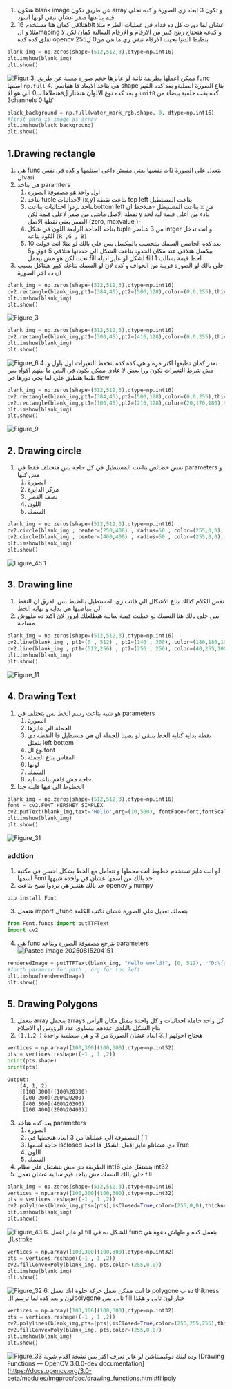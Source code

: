   1. هنكون blank image عن طريق نكون array  و تكون 3 ابعاد زي الصورة و كده نخلي قيم بتاعتها صفر عشان تبقي لونها اسود
  2. هتلاقي كمان هنا مستخدم 16bit عشان لما دورت كل ده قدام في عمليات الطرح مثلا مثلا و الmaping  و كدعه هنحتاج رينج كبير من الارقام و الارقام السالبة كمان لكن لا تقلق كده كده opencv بتظبط الدنيا بحيث الارقام تبقي زي ما هي من0 ل255 
```python
blank_img = np.zeros(shape=(512,512,3),dtype=np.int16)
plt.imshow(blank_img)
plt.show()
```
![Figur](Figur.png)
3. ممكن اعملها بطريقة تانية لو عايزها حجم صورة معينة عن طريق func اسمها `np.full`
4. هي بتاخد الابعاد فا هنباصي shape  بتاع الصورة الصليةو بعد كده  القيم  هنملاها ب0  الي هو الاs,] و بعد كده نوع الالوان هنختار `unit8` كده بقت خلفية بيضاء من 3channels  كلها 0 
```python
black_background = np.full(water_mark_rgb.shape, 0, dtype=np.int16)
#first para is image as array
plt.imshow(black_background)
plt.show()
```
## 1.Drawing rectangle
1. هي func بتعدل علي الصورة ذات نفسها يعني مفيش داعي استلمها و كده في نفس الvari 
2. هي بتاخد paramters 
	1. اول واحد هو مصفوفة الصورة 
	2. بتاخد tuple لاحداثيات (x,y) بتاعت نقطة top left بتاعت المستطيل 
	3. بتاخد بردوا احداثيات بتاعتbottom left بتاعت المستيطل 
	   -هتلاحظ ان x  من نقطة الاصل ماشي من صفر لاعلي قيمة لكن y  بادء من اعلي قيمة ليه لحد الصفر يعني نقطة الاصل (zero, maxvalue )- 
	4. بتاخد الحاجة الرابعة اللون في شكل tuple  من 3 عناصر intger  و انت تدخل الكود بتاعه 
   `(R ,G , B)`
	5. بعد كده الخامس السمك بيتحسب بالبيكسل بس خلي بالك لو مثلا  انت قولت 10 بيكسل هتلاقي عند مكان الحدود بتاعت الشكل الي حددتها هتلاقي 5 فوق و5 تحت لكن هو مش بيعمل fill لشكل لو عايز اديله fill  احط قيمة بسالب 1
3. خلي بالك لو الصورة قريبة من الحواف و كده لان لو السمك بتاعك كبير هيتاكل بسبب ان ده اخر الصورة 
```python 
blank_img = np.zeros(shape=(512,512,3),dtype=np.int16)
cv2.rectangle(blank_img,pt1=(384,45),pt2=(500,128),color=(0,0,255),thickness=6) # i can don't use key word to assign values with keeping the order but to be readable
plt.imshow(blank_img)
plt.show()
```
![Figure_3](Figure_3.png)
```python
blank_img = np.zeros(shape=(512,512,3),dtype=np.int16)
cv2.rectangle(blank_img,pt1=(300,45),pt2=(416,128),color=(0,0,255),thickness=-1)
plt.imshow(blank_img)
plt.show()
```
![Figure_6](Figure_6.png)
4. تقدر كمان تطبقها اكتر مرة  و هي كده كده بتحفظ التغيرات اول باول و مش شرط التغيرات تكون ورا بعض لا عادي ممكن يكون في النص ما بينهم اكواد بس طبعا هتطبق علي لما يجي دورها في flow 
```python
blank_img = np.zeros(shape=(512,512,3),dtype=np.int16)
cv2.rectangle(blank_img,pt1=(384,45),pt2=(500,128),color=(0,0,255),thickness=6)
cv2.rectangle(blank_img,pt1=(100,45),pt2=(216,128),color=(20,170,180),thickness=-1)
plt.imshow(blank_img)
plt.show()
```
![Figure_9](Figure_9.png)
## 2. Drawing circle
1. نفس خصائص بتاعت المستطيل في كل حاجة بس هتختلف فقط في parameters  و مش كلها
	1. الصورة
	2. مركز الدايرة
	3. نصف القطر 
	4. اللون
	5. السمك 
```python
blank_img = np.zeros(shape=(512,512,3),dtype=np.int16)
cv2.circle(blank_img , center=(250,400) , radius=50 , color=(255,0,0), thickness=4)
cv2.circle(blank_img , center=(400,400) , radius=50 , color=(255,0,0), thickness=-1)
plt.imshow(blank_img)
plt.show()
```
![Figure_45 1](Figure_45%201.png)
## 3. Drawing line
1. نفس الكلام كذلك بتاع الاشكال الي فاتت زي المستطيل بالظبط بس الفرق ان النقط الي بتباصيها هي بداية و نهاية الخط 
2. بس خلي بالك هنا السمك لو حطيت قيمة سالبة هيطلعلك ايرور لان اكيد ده ملهوش مساحة 
```python
blank_img = np.zeros(shape=(512,512,3),dtype=np.int16)
cv2.line(blank_img , pt1=(0 , 512) , pt2=(140 , 300), color=(180,180,100) , thickness=5)
cv2.line(blank_img , pt1=(512,256) , pt2=(256 , 256), color=(40,255,100) , thickness=5)
plt.imshow(blank_img)
plt.show()
```

![Figure_11](Figure_11.png)
## 4. Drawing Text
1. هو شبه بتاعت رسم الخط بس بتختلف في  parameters 
	1. الصورة
	2. الجملة الي عايزها 
	3. نقطة بداية كتابة الخط بتبقي لو بصينا للجملة ان هي مستطيل فا النقطة دي بتمثل left bottom 
	4. نوع الfont 
	5. المقاس بتاع الجملة 
	6. لونها 
	7. السمك
	8. حاجة مش فاهم بتاعت ايه 
2. الخطوط الي فيها قليلة جدا 
```python 
blank_img = np.zeros(shape=(512,512,3),dtype=np.int16)
font = cv2.FONT_HERSHEY_SIMPLEX
cv2.putText(blank_img,text='Hello',org=(10,500), fontFace=font,fontScale= 4,color=(255,255,255),thickness=2,lineType=cv2.LINE_AA)
plt.imshow(blank_img)
plt.show()
```
![Figure_31](Figure_31.png)
### addtion
1. لو انت عايز تستخدم خطوط انت محملها و تتعامل مع الخط بشكل احسن في مكتبة اسمها Font  خد بالك من اسمها عشان في واحدة شبهها 
2. خد بالك هتغير هي بردوا نسخ بتاعت opencv و numpy 
```
pip install Font
```
3. هتعمل import لfunc بتعملك تعديل علي الصورة عشان تكتب الكلمة 
```python
from Font.funcs import putTTFText
import cv2
```
4. هي func  بترجع مصفوفة الصورة وبتاخد parameters 
![Pasted image 20250815204151](Pasted%20image%2020250815204151.png) 
```python
renderedImage = putTTFText(blank_img, "Hello world!", (0, 512), r"D:\fonts\Blaka,Cairo,IBM_Plex_Sans_Arabic,Kufam,Lalezar,etc (4)\Cairo\Cairo-VariableFont_slnt,wght.ttf", 1000)
#forth paramter for path , org for top left
plt.imshow(renderedImage)
plt.show()
```
## 5. Drawing Polygons 
1. بنعمل array  بتحمل arrays  كل واحد حاملة احداثيات و كل واحدة بتمثل مكان الرأس بتاع الشكل بالبلدي عددهم بيساوي عدد الرؤوس او الاضلاع 
2. هحتاج احولهم ل3 ابعاد عشان الصورة من 3 و هي سطمبة واحدة `(-1,1,2)`
```python
vertices = np.array([100,300](100,300),dtype=np.int32)
pts = vertices.reshape((-1 , 1 ,2))
print(pts.shape)
print(pts)
```
	Output:
		(4, 1, 2)
		[[100 300]([100%20300)
		 [200 200](200%20200)
		 [400 300](400%20300)
		 [200 400](200%20400)]
3. يعد كده هتاخد parameters
	1. الصورة
	2. المصفوفة الي عملناها من 3 ابعاد هنحطها في [ ] 
	3. حاجة اسمها isclosed دي عشانلو عايز اقفل الشكل فا احط True
	4. اللون
	5. السمك
4. الطريقة دي مش بتشتغل علي نظام int16  بتشتغل علي int32 
5. خلي بالك السمك مش بياخد قيم سالبة عشان تعمل fill
```python
blank_img = np.zeros(shape=(512,512,3),dtype=np.int16)
vertices = np.array([100,300](100,300),dtype=np.int32)
pts = vertices.reshape((-1 , 1 ,2))
cv2.polylines(blank_img,pts=[pts],isClosed=True,color=(255,0,0),thickness=5)
plt.imshow(blank_img)
plt.show()
```
![Figure_43](Figure_43.png)
6. لو عايز اعمل fill للشكل ده في func بتعمل كده و ملهاش دعوة هي بالstroke
```python
vertices = np.array([100,300](100,300),dtype=np.int32)
pts = vertices.reshape((-1 , 1 ,2))
cv2.fillConvexPoly(blank_img, pts,color=(255,0,0))
plt.imshow(blank_img)
plt.show()
```
![Figure_32](Figure_32.png)
6. فا انت ممكن تعمل حركة حلوة انك تعمل polygone  ده ب thikness لون و بعد كده لما ترسم الpolygone  تاني بس fill  ختار لون تاني و هكذا
```python 
vertices = np.array([100,300](100,300),dtype=np.int32)
pts = vertices.reshape((-1 , 1 ,2))
cv2.polylines(blank_img,pts=[pts],isClosed=True,color=(255,255,255),thickness=6)
cv2.fillConvexPoly(blank_img, pts,color=(255,0,0))
plt.imshow(blank_img)
plt.show()
```
![Figure_33](Figure_33.png)
وده لينك دوكيمنتاشن لو عايز تعرف اكتر بس نشخة اقدم شوية 
[Drawing Functions — OpenCV 3.0.0-dev documentation](https://docs.opencv.org/3.0-beta/modules/imgproc/doc/drawing_functions.html#fillpoly